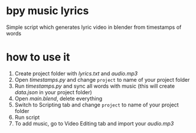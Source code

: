 # bpy music lyrics
 Simple script which generates lyric video in blender from timestamps of words
# how to use it
<ol>
 <li>Create project folder with <i>lyrics.txt</i> and <i>audio.mp3</i> </li>
 <li>Open <i>timestamps.py</i> and change <code>project</code> to name of your project folder </li>
 <li>Run <i>timestamps.py</i> and sync all words with music (this will create <i>data.json</i> in your project folder)</li>
 <li>Open <i>main.blend</i>, delete everything</li>
 <li>Switch to Scripting tab and change <code>project</code> to name of your project folder</li>
 <li>Run script</li>
 <li>To add music, go to Video Editing tab and import your <i>audio.mp3</i></li>

</ol>
